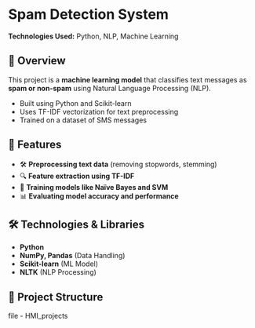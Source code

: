 # Spam Detection System  
**Technologies Used:** Python, NLP, Machine Learning  

## 📌 Overview  
This project is a **machine learning model** that classifies text messages as **spam or non-spam** using Natural Language Processing (NLP).  
- Built using Python and Scikit-learn  
- Uses TF-IDF vectorization for text preprocessing  
- Trained on a dataset of SMS messages  

## 🔹 Features  
- 🛠 **Preprocessing text data** (removing stopwords, stemming)  
- 🔍 **Feature extraction using TF-IDF**  
- 🤖 **Training models like Naïve Bayes and SVM**  
- 📊 **Evaluating model accuracy and performance**  

## 🛠 Technologies & Libraries  
- **Python**  
- **NumPy, Pandas** (Data Handling)  
- **Scikit-learn** (ML Model)  
- **NLTK** (NLP Processing)  

## 📂 Project Structure  
file - HMI_projects
